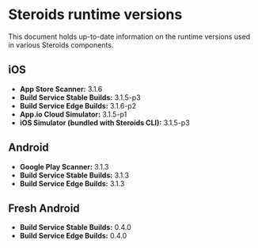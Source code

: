 # Steroids runtime versions

This document holds up-to-date information on the runtime versions used in various Steroids components.

## iOS
* **App Store Scanner:** 3.1.6
* **Build Service Stable Builds:** 3.1.5-p3
* **Build Service Edge Builds:** 3.1.6-p2
* **App.io Cloud Simulator:** 3.1.5-p1
* **iOS Simulator (bundled with Steroids CLI):** 3.1.5-p3

## Android
* **Google Play Scanner:** 3.1.3
* **Build Service Stable Builds:** 3.1.3
* **Build Service Edge Builds:** 3.1.3

## Fresh Android
* **Build Service Stable Builds:** 0.4.0
* **Build Service Edge Builds:** 0.4.0
